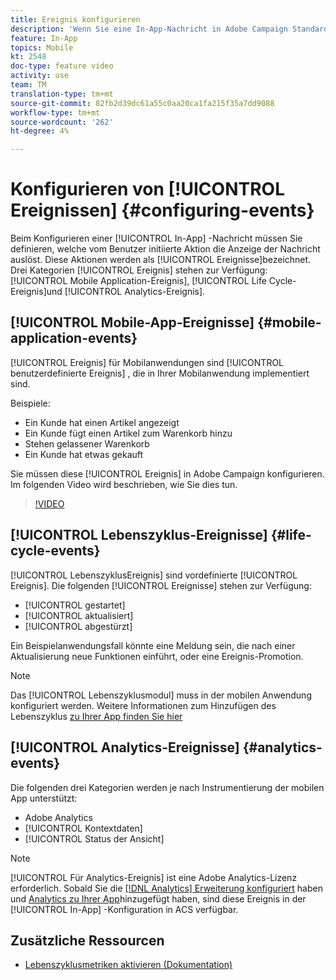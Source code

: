 ```yaml
---
title: Ereignis konfigurieren
description: 'Wenn Sie eine In-App-Nachricht in Adobe Campaign Standard (ACS) konfigurieren, definieren Ereignis, welche vom Benutzer initiierte Aktion die Anzeige der Nachricht auslöst. '
feature: In-App
topics: Mobile
kt: 2548
doc-type: feature video
activity: use
team: TM
translation-type: tm+mt
source-git-commit: 82fb2d39dc61a55c0aa20ca1fa215f35a7dd9088
workflow-type: tm+mt
source-wordcount: '262'
ht-degree: 4%

---
```



# Konfigurieren von [!UICONTROL Ereignissen] {#configuring-events}

Beim Konfigurieren einer [!UICONTROL In-App] -Nachricht müssen Sie definieren, welche vom Benutzer initiierte Aktion die Anzeige der Nachricht auslöst. Diese Aktionen werden als [!UICONTROL Ereignisse]bezeichnet. Drei Kategorien [!UICONTROL Ereignis] stehen zur Verfügung: [!UICONTROL Mobile Application-Ereignis], [!UICONTROL Life Cycle-Ereignis]und [!UICONTROL Analytics-Ereignis].

## [!UICONTROL Mobile-App-Ereignisse] {#mobile-application-events}

[!UICONTROL Ereignis] für Mobilanwendungen sind [!UICONTROL benutzerdefinierte Ereignis] , die in Ihrer Mobilanwendung implementiert sind.

Beispiele:

* Ein Kunde hat einen Artikel angezeigt
* Ein Kunde fügt einen Artikel zum Warenkorb hinzu
* Stehen gelassener Warenkorb
* Ein Kunde hat etwas gekauft

Sie müssen diese [!UICONTROL Ereignis] in Adobe Campaign konfigurieren. Im folgenden Video wird beschrieben, wie Sie dies tun.

>[!VIDEO](https://video.tv.adobe.com/v/26245?quality=12)

## [!UICONTROL Lebenszyklus-Ereignisse]  {#life-cycle-events}

[!UICONTROL LebenszyklusEreignis] sind vordefinierte [!UICONTROL Ereignis]. Die folgenden [!UICONTROL Ereignisse] stehen zur Verfügung:

* [!UICONTROL gestartet]
* [!UICONTROL aktualisiert]
* [!UICONTROL abgestürzt]

Ein Beispielanwendungsfall könnte eine Meldung sein, die nach einer Aktualisierung neue Funktionen einführt, oder eine Ereignis-Promotion.

>[!NOTE]
>
>Das [!UICONTROL Lebenszyklusmodul] muss in der mobilen Anwendung konfiguriert werden. Weitere Informationen zum Hinzufügen des Lebenszyklus [zu Ihrer App finden Sie hier](https://aep-sdks.gitbook.io/docs/using-mobile-extensions/mobile-core/lifecycle)

## [!UICONTROL Analytics-Ereignisse] {#analytics-events}

Die folgenden drei Kategorien werden je nach Instrumentierung der mobilen App unterstützt:

* Adobe Analytics
* [!UICONTROL Kontextdaten]
* [!UICONTROL Status der Ansicht]

>[!NOTE]
>
>[!UICONTROL Für Analytics-Ereignis] ist eine Adobe Analytics-Lizenz erforderlich. Sobald Sie die [[!DNL Analytics] Erweiterung konfiguriert](https://aep-sdks.gitbook.io/docs/using-mobile-extensions/adobe-analytics#configure-analytics-extension-in-launch) haben und [Analytics zu Ihrer App](https://aep-sdks.gitbook.io/docs/using-mobile-extensions/adobe-analytics#add-analytics-to-your-app)hinzugefügt haben, sind diese Ereignis in der [!UICONTROL In-App] -Konfiguration in ACS verfügbar.

## Zusätzliche Ressourcen

* [Lebenszyklusmetriken aktivieren (Dokumentation)](https://aep-sdks.gitbook.io/docs/getting-started/initialize-the-sdk#enable-lifecycle-metrics)
